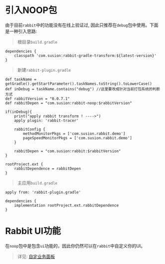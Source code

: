 # 引入NOOP包

由于目前`rabbit`中的功能没有在线上验证过, 因此只推荐在`debug`包中使用。下面是一种引入思路:

>根目录`build.gradle`

```
dependencies {
    classpath 'com.susion:rabbit-gradle-transform:${latest-version}'
}
```

>新建`rabbit-plugin.gradle`

```
def taskName = getGradle().getStartParameter().taskNames.toString().toLowerCase()
def inDebug = taskName.contains("debug") //这里要改成针对当前打包系统的判断方式
def rabbitVersion = "0.0.7.1"
def rabbitDepen = "com.susion:rabbit-noop:$rabbitVersion"

if(inDebug){
    print("apply rabbit transform ! ---->")
    apply plugin: 'rabbit-tracer'

    rabbitConfig {
        methodMonitorPkgs = ['com.susion.rabbit.demo']
        pageSpeedMonitorPkgs = ['com.susion.rabbit.demo']
    }

    rabbitDepen = "com.susion:rabbit:$rabbitVersion"
}

rootProject.ext {
    rabbitDependence = rabbitDepen
}
```

>主应用`build.gradle`

```
apply from: 'rabbit-plugin.gradle'

dependencies {
    implementation rootProject.ext.rabbitDependence
}

```

# Rabbit UI功能

在`noop`包中是包含`ui`功能的，因此你仍然可以在`rabbit`中自定义你的UI。

> 详见: [自定业务面板](./custom-page.md)